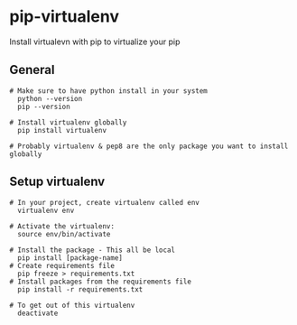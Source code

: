 # pip-virtualenv
Install virtualevn with pip to virtualize your pip

## General
```shell
# Make sure to have python install in your system
  python --version
  pip --version

# Install virtualenv globally
  pip install virtualenv

# Probably virtualenv & pep8 are the only package you want to install globally
```

## Setup virtualenv
```shell
# In your project, create virtualenv called env
  virtualenv env

# Activate the virtualenv:
  source env/bin/activate

# Install the package - This all be local
  pip install [package-name]
# Create requirements file
  pip freeze > requirements.txt
# Install packages from the requirements file
  pip install -r requirements.txt

# To get out of this virtualenv
  deactivate
```
